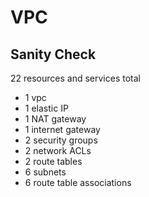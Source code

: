 # VPC

## Sanity Check

22 resources and services total

- 1 vpc
- 1 elastic IP
- 1 NAT gateway
- 1 internet gateway
- 2 security groups
- 2 network ACLs
- 2 route tables
- 6 subnets
- 6 route table associations
